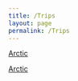 ```yaml
---
title: /Trips
layout: page
permalink: /Trips
---
```


<a href="/Trips/Arctic">Arctic</a> <br>

<a href="{{ site.baseurl }}/Trips/Arctic">Arctic</a> <br>
